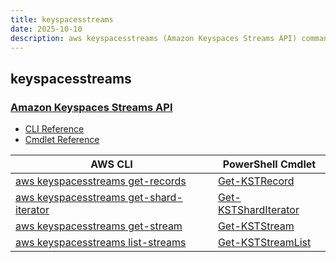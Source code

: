 ```yaml
---
title: keyspacesstreams
date: 2025-10-10
description: aws keyspacesstreams (Amazon Keyspaces Streams API) command/cmdlet list.
---
```


## keyspacesstreams

### [Amazon Keyspaces Streams API](https://aws.amazon.com/keyspaces/)

* [CLI Reference](https://awscli.amazonaws.com/v2/documentation/api/latest/reference/keyspacesstreams/index.html)
* [Cmdlet Reference](https://docs.aws.amazon.com/powershell/latest/reference/items/KeyspacesStreams_cmdlets.html)

|AWS CLI|PowerShell Cmdlet|
|----|----|
|[aws keyspacesstreams get-records](https://awscli.amazonaws.com/v2/documentation/api/latest/reference/keyspacesstreams/get-records.html)|[Get-KSTRecord](https://docs.aws.amazon.com/powershell/latest/reference/items/Get-KSTRecord.html)|
|[aws keyspacesstreams get-shard-iterator](https://awscli.amazonaws.com/v2/documentation/api/latest/reference/keyspacesstreams/get-shard-iterator.html)|[Get-KSTShardIterator](https://docs.aws.amazon.com/powershell/latest/reference/items/Get-KSTShardIterator.html)|
|[aws keyspacesstreams get-stream](https://awscli.amazonaws.com/v2/documentation/api/latest/reference/keyspacesstreams/get-stream.html)|[Get-KSTStream](https://docs.aws.amazon.com/powershell/latest/reference/items/Get-KSTStream.html)|
|[aws keyspacesstreams list-streams](https://awscli.amazonaws.com/v2/documentation/api/latest/reference/keyspacesstreams/list-streams.html)|[Get-KSTStreamList](https://docs.aws.amazon.com/powershell/latest/reference/items/Get-KSTStreamList.html)|

